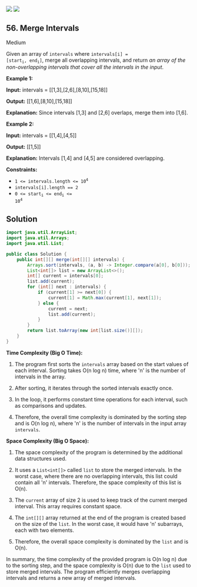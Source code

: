 [![](https://img.shields.io/github/stars/javadev/LeetCode-in-Java?label=Stars&style=flat-square)](https://github.com/javadev/LeetCode-in-Java)
[![](https://img.shields.io/github/forks/javadev/LeetCode-in-Java?label=Fork%20me%20on%20GitHub%20&style=flat-square)](https://github.com/javadev/LeetCode-in-Java/fork)

## 56\. Merge Intervals

Medium

Given an array of `intervals` where <code>intervals[i] = [start<sub>i</sub>, end<sub>i</sub>]</code>, merge all overlapping intervals, and return _an array of the non-overlapping intervals that cover all the intervals in the input_.

**Example 1:**

**Input:** intervals = \[\[1,3],[2,6],[8,10],[15,18]]

**Output:** [[1,6],[8,10],[15,18]]

**Explanation:** Since intervals [1,3] and [2,6] overlaps, merge them into [1,6]. 

**Example 2:**

**Input:** intervals = \[\[1,4],[4,5]]

**Output:** [[1,5]]

**Explanation:** Intervals [1,4] and [4,5] are considered overlapping. 

**Constraints:**

*   <code>1 <= intervals.length <= 10<sup>4</sup></code>
*   `intervals[i].length == 2`
*   <code>0 <= start<sub>i</sub> <= end<sub>i</sub> <= 10<sup>4</sup></code>

## Solution

```java
import java.util.ArrayList;
import java.util.Arrays;
import java.util.List;

public class Solution {
    public int[][] merge(int[][] intervals) {
        Arrays.sort(intervals, (a, b) -> Integer.compare(a[0], b[0]));
        List<int[]> list = new ArrayList<>();
        int[] current = intervals[0];
        list.add(current);
        for (int[] next : intervals) {
            if (current[1] >= next[0]) {
                current[1] = Math.max(current[1], next[1]);
            } else {
                current = next;
                list.add(current);
            }
        }
        return list.toArray(new int[list.size()][]);
    }
}
```

**Time Complexity (Big O Time):**

1. The program first sorts the `intervals` array based on the start values of each interval. Sorting takes O(n log n) time, where 'n' is the number of intervals in the array.

2. After sorting, it iterates through the sorted intervals exactly once.

3. In the loop, it performs constant time operations for each interval, such as comparisons and updates.

4. Therefore, the overall time complexity is dominated by the sorting step and is O(n log n), where 'n' is the number of intervals in the input array `intervals`.

**Space Complexity (Big O Space):**

1. The space complexity of the program is determined by the additional data structures used.

2. It uses a `List<int[]>` called `list` to store the merged intervals. In the worst case, where there are no overlapping intervals, this list could contain all 'n' intervals. Therefore, the space complexity of this list is O(n).

3. The `current` array of size 2 is used to keep track of the current merged interval. This array requires constant space.

4. The `int[][]` array returned at the end of the program is created based on the size of the `list`. In the worst case, it would have 'n' subarrays, each with two elements.

5. Therefore, the overall space complexity is dominated by the `list` and is O(n).

In summary, the time complexity of the provided program is O(n log n) due to the sorting step, and the space complexity is O(n) due to the `list` used to store merged intervals. The program efficiently merges overlapping intervals and returns a new array of merged intervals.
